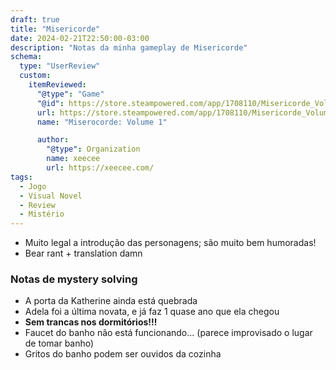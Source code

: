 ```yaml
---
draft: true
title: "Misericorde"
date: 2024-02-21T22:50:00-03:00
description: "Notas da minha gameplay de Misericorde"
schema:
  type: "UserReview"
  custom:
    itemReviewed:
      "@type": "Game"
      "@id": https://store.steampowered.com/app/1708110/Misericorde_Volume_One/
      url: https://store.steampowered.com/app/1708110/Misericorde_Volume_One/
      name: "Miserocorde: Volume 1"

      author:
        "@type": Organization
        name: xeecee
        url: https://xeecee.com/
tags:
  - Jogo
  - Visual Novel
  - Review
  - Mistério
---
```


- Muito legal a introdução das personagens; são muito bem humoradas!
- Bear rant + translation damn

### Notas de mystery solving

- A porta da Katherine ainda está quebrada
- Adela foi a última novata, e já faz 1 quase ano que ela chegou
- **Sem trancas nos dormitórios!!!**
- Faucet do banho não está funcionando... (parece improvisado o lugar de tomar banho)
- Gritos do banho podem ser ouvidos da cozinha